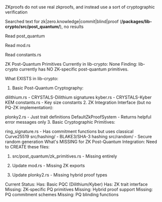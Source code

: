 ZKproofs do not use real zkproofs, and instead use a sort of cryptographic verification


Searched text for zk|zero.knowledge|commit|blind|proof (**/packages/lib-crypto/src/post_quantum/**), no results

Read post_quantum

Read mod.rs

Read constants.rs

ZK Post-Quantum Primitives Currently in lib-crypto: None
Finding: lib-crypto currently has NO ZK-specific post-quantum primitives.

What EXISTS in lib-crypto:
1. Basic Post-Quantum Cryptography:

dilithium.rs - CRYSTALS-Dilithium signatures
kyber.rs - CRYSTALS-Kyber KEM
constants.rs - Key size constants
2. ZK Integration Interface (but no PQ-ZK implementation):

plonky2.rs - Just trait definitions
DefaultZkProofSystem - Returns helpful error messages only
3. Basic Cryptographic Primitives:

ring_signature.rs - Has commitment functions but uses classical Curve25519
src/hashing/ - BLAKE3/SHA-3 hashing
src/random/ - Secure random generation
What's MISSING for ZK Post-Quantum Integration:
Need to CREATE these files:

1. src/post_quantum/zk_primitives.rs - Missing entirely

2. Update mod.rs - Missing ZK exports

3. Update plonky2.rs - Missing hybrid proof types

Current Status:
Has: Basic PQC (Dilithium/Kyber)
Has: ZK trait interface
Missing: ZK-specific PQ primitives
Missing: Hybrid proof support
Missing: PQ commitment schemes
Missing: PQ blinding functions